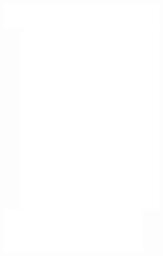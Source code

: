 <div>
    <picture align="right">
        <img src="https://github.com/tywysocki/tywysocki/blob/main/metrics.plugin.topics.icons.svg" alt="Starred Topics" width="600">
    </picture>
    <img width="50">
    <picture align="left">
        <img src="https://github.com/tywysocki/tywysocki/blob/main/metrics.plugin.leetcode.svg" alt="Metrics" width=450">
    </picture>
    <picture align="right">
        <img src="https://github.com/tywysocki/tywysocki/blob/main/metrics.plugin.languages.details.svg" align="top" alt="Languages" width="450">
    </picture>
</div>
